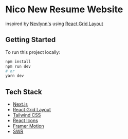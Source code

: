 # Nico New Resume Website

inspired by [Nevlynn's](https://nevflynn.com) using [React Grid Layout](https://github.com/react-grid-layout/react-grid-layout)

## Getting Started

To run this project locally:

```bash
npm install
npm run dev
# or
yarn dev
```

## Tech Stack
- [Next.js](https://nextjs.org/)
- [React Grid Layout](https://github.com/react-grid-layout/react-grid-layout)
- [Tailwind CSS](https://tailwindcss.com/)
- [React Icons](https://react-icons.github.io/react-icons/)
- [Framer Motion](https://www.framer.com/motion/)
- [SWR](https://swr.vercel.app/)
